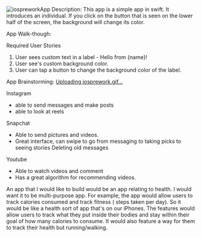 ![iosprework](https://github.com/suhmir/codepathprewrk/assets/111587247/080d70db-e67a-445f-ad70-02e8de508dff)App Description:
This app is a simple app in swift. It introduces an individual. If you click on the button that is seen on the lower half of the screen, the background will change its color.

App Walk-though:


Required User Stories
 1. User sees custom text in a label - Hello from {name}!
 2. User see's custom background color.
 3. User can tap a button to change the background color of the label.


App Brainstorming: [Uploading iosprework.gif…]()



Instagram 
- able to send messages and make posts
- able to look at reels 

Snapchat
- Able to send pictures and videos.
- Great interface, can swipe to go from messaging to taking picks to seeing stories
Deleting old messages

Youtube
- Able to watch videos and comment
- Has a great algorithm for recommending videos. 

An app that I would like to build would be an app relating to health. I would want it to be multi-purpose app. For example, the app would allow users to track calories consumed and track fitness ( steps taken per day). So it would be like a health sort of app that's on our iPhones. The features would allow users to track what they put inside their bodies and stay within their goal of how many calories to consume. It would also feature a way for them to track their health but running/walking.
